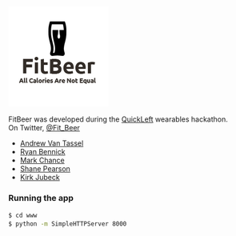 ![Logo](https://github.com/avantassel/fitbeer/blob/master/www/img/fitbeer_logo_full.png)

FitBeer was developed during the [QuickLeft](https://github.com/quickleft) wearables hackathon.  
On Twitter, [@Fit_Beer](http://twitter.com/fit_beer)

* [Andrew Van Tassel](https://github.com/avantassel)
* [Ryan Bennick](https://github.com/bennick)
* [Mark Chance](https://github.com/Java1Guy)
* [Shane Pearson](https://github.com/shanepearson2000)
* [Kirk Jubeck](https://github.com/jubby)

### Running the app

```sh
$ cd www
$ python -m SimpleHTTPServer 8000
```
